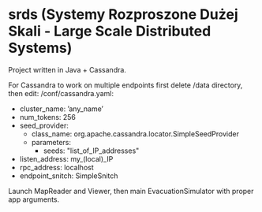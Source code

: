 # srds (Systemy Rozproszone Dużej Skali - Large Scale Distributed Systems)

Project written in Java + Cassandra. 

For Cassandra to work on multiple endpoints first delete <cassandra>/data directory, then edit: 
<cassandra>/conf/cassandra.yaml:
- cluster_name: ’any_name’
- num_tokens: 256
- seed_provider:
  - class_name: org.apache.cassandra.locator.SimpleSeedProvider
  - parameters:
    - seeds: "list_of_IP_addresses"
- listen_address: my_(local)_IP
- rpc_address: localhost
- endpoint_snitch: SimpleSnitch

Launch MapReader and Viewer, then main EvacuationSimulator with proper app arguments.
